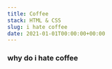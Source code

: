 ```yaml
---
title: Coffee
stack: HTML & CSS
slug: i hate coffee
date: 2021-01-01T00:00:00+00:00
---
```


### why do i hate coffee

